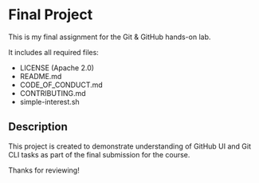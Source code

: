 # Final Project

This is my final assignment for the Git & GitHub hands-on lab.

It includes all required files:
- LICENSE (Apache 2.0)
- README.md
- CODE_OF_CONDUCT.md
- CONTRIBUTING.md
- simple-interest.sh

## Description

This project is created to demonstrate understanding of GitHub UI and Git CLI tasks as part of the final submission for the course.

Thanks for reviewing!

<!-- This is a test merge for screenshot -->


